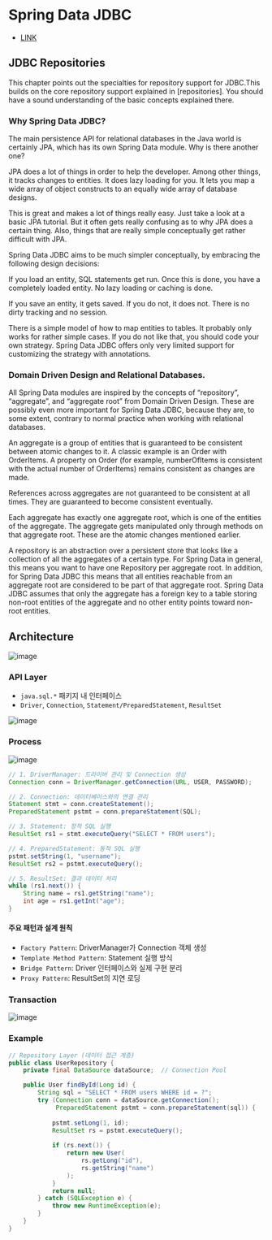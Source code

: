 # Spring Data JDBC

- [LINK](https://docs.spring.io/spring-data/jdbc/docs/current-SNAPSHOT/reference/html/#jdbc.repositories)

## JDBC Repositories
   This chapter points out the specialties for repository support for JDBC.This builds on the core repository support explained in [repositories]. You should have a sound understanding of the basic concepts explained there.

### Why Spring Data JDBC?
The main persistence API for relational databases in the Java world is certainly JPA, which has its own Spring Data module. Why is there another one?

JPA does a lot of things in order to help the developer. Among other things, it tracks changes to entities. It does lazy loading for you. It lets you map a wide array of object constructs to an equally wide array of database designs.

This is great and makes a lot of things really easy. Just take a look at a basic JPA tutorial. But it often gets really confusing as to why JPA does a certain thing. Also, things that are really simple conceptually get rather difficult with JPA.

Spring Data JDBC aims to be much simpler conceptually, by embracing the following design decisions:

If you load an entity, SQL statements get run. Once this is done, you have a completely loaded entity. No lazy loading or caching is done.

If you save an entity, it gets saved. If you do not, it does not. There is no dirty tracking and no session.

There is a simple model of how to map entities to tables. It probably only works for rather simple cases. If you do not like that, you should code your own strategy. Spring Data JDBC offers only very limited support for customizing the strategy with annotations.

### Domain Driven Design and Relational Databases.
All Spring Data modules are inspired by the concepts of “repository”, “aggregate”, and “aggregate root” from Domain Driven Design. These are possibly even more important for Spring Data JDBC, because they are, to some extent, contrary to normal practice when working with relational databases.

An aggregate is a group of entities that is guaranteed to be consistent between atomic changes to it. A classic example is an Order with OrderItems. A property on Order (for example, numberOfItems is consistent with the actual number of OrderItems) remains consistent as changes are made.

References across aggregates are not guaranteed to be consistent at all times. They are guaranteed to become consistent eventually.

Each aggregate has exactly one aggregate root, which is one of the entities of the aggregate. The aggregate gets manipulated only through methods on that aggregate root. These are the atomic changes mentioned earlier.

A repository is an abstraction over a persistent store that looks like a collection of all the aggregates of a certain type. For Spring Data in general, this means you want to have one Repository per aggregate root. In addition, for Spring Data JDBC this means that all entities reachable from an aggregate root are considered to be part of that aggregate root. Spring Data JDBC assumes that only the aggregate has a foreign key to a table storing non-root entities of the aggregate and no other entity points toward non-root entities.

## Architecture

![image](https://github.com/user-attachments/assets/156af241-0c2a-4f81-83b1-5fb01f0c7ae3)

### API Layer
- `java.sql.*` 패키지 내 인터페이스
- `Driver`, `Connection`, `Statement/PreparedStatement`, `ResultSet`

![image](https://github.com/user-attachments/assets/ac4e5f91-15b5-4d74-a0d9-444cb6f2e82d)

### Process

![image](https://github.com/user-attachments/assets/8243a747-b5cb-4d02-a7e8-cb656433b461)

```java
// 1. DriverManager: 드라이버 관리 및 Connection 생성
Connection conn = DriverManager.getConnection(URL, USER, PASSWORD);

// 2. Connection: 데이터베이스와의 연결 관리
Statement stmt = conn.createStatement();
PreparedStatement pstmt = conn.prepareStatement(SQL);

// 3. Statement: 정적 SQL 실행
ResultSet rs1 = stmt.executeQuery("SELECT * FROM users");

// 4. PreparedStatement: 동적 SQL 실행
pstmt.setString(1, "username");
ResultSet rs2 = pstmt.executeQuery();

// 5. ResultSet: 결과 데이터 처리
while (rs1.next()) {
    String name = rs1.getString("name");
    int age = rs1.getInt("age");
}
```

#### 주요 패턴과 설계 원칙
- `Factory Pattern`: DriverManager가 Connection 객체 생성
- `Template Method Pattern`: Statement 실행 방식
- `Bridge Pattern`: Driver 인터페이스와 실제 구현 분리
- `Proxy Pattern`: ResultSet의 지연 로딩

### Transaction

![image](https://github.com/user-attachments/assets/59f503c9-e814-439e-aae1-14dc1246fe4c)

### Example

```java
// Repository Layer (데이터 접근 계층)
public class UserRepository {
    private final DataSource dataSource;  // Connection Pool

    public User findById(Long id) {
        String sql = "SELECT * FROM users WHERE id = ?";
        try (Connection conn = dataSource.getConnection();
             PreparedStatement pstmt = conn.prepareStatement(sql)) {
            
            pstmt.setLong(1, id);
            ResultSet rs = pstmt.executeQuery();
            
            if (rs.next()) {
                return new User(
                    rs.getLong("id"),
                    rs.getString("name")
                );
            }
            return null;
        } catch (SQLException e) {
            throw new RuntimeException(e);
        }
    }
}
```
